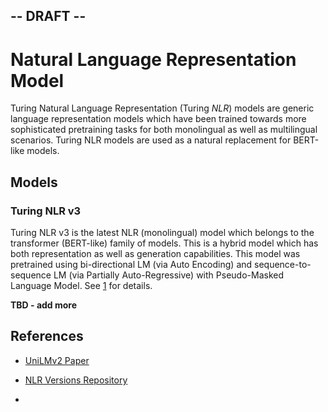 ## 									-- DRAFT --



# Natural Language Representation Model


Turing Natural Language Representation (Turing *NLR*) models are generic language representation models which have been trained towards more sophisticated pretraining tasks for both monolingual as well as multilingual scenarios. Turing NLR models are used as a natural replacement for BERT-like models.

## Models

### Turing NLR v3
Turing NLR v3 is the latest NLR (monolingual) model which belongs to the transformer (BERT-like) family of models. This is a hybrid model which has both representation as well as generation capabilities. This model was pretrained using bi-directional LM (via Auto Encoding) and sequence-to-sequence LM (via Partially Auto-Regressive) with Pseudo-Masked Language Model. See [1][1] for details.

**TBD - add more**



## References

* [UniLMv2 Paper][1]

* [NLR Versions Repository][2]

* 

[1]: https://arxiv.org/abs/2002.12804 "UniLMv2: Pseudo-Masked Language Models for Unified Language Model Pre-Training"
[2]: https://aka.ms/nlrversions

